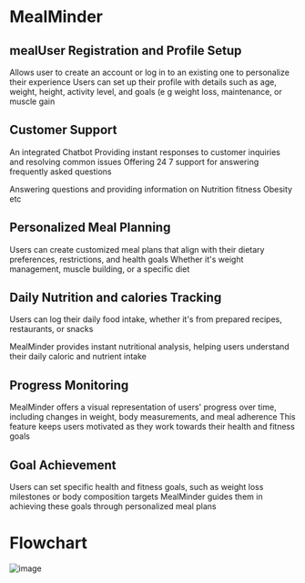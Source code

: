 # MealMinder


 mealUser Registration and Profile Setup
-
Allows user to create an account or log in to an existing one to personalize their experience Users can set up
their profile with details such as age, weight, height, activity level, and goals (e g weight loss, maintenance, or
muscle gain

Customer Support
-
An integrated Chatbot Providing instant responses to customer inquiries and resolving common issues
Offering 24 7 support for answering frequently asked questions

Answering questions and providing information on Nutrition fitness Obesity etc

Personalized Meal Planning
-
Users can create customized meal plans that align with their dietary preferences, restrictions, and health
goals Whether it's weight management, muscle building, or a specific diet


Daily Nutrition and calories Tracking
-
Users can log their daily food intake, whether it's from prepared recipes, restaurants, or snacks

MealMinder provides instant nutritional analysis, helping users understand their daily caloric and nutrient intake

Progress Monitoring
-
MealMinder offers a visual representation of users' progress over time, including changes in weight, body measurements,
and meal adherence This feature keeps users motivated as they work towards their health and fitness goals

Goal Achievement
-
Users can set specific health and fitness goals, such as weight loss milestones or body composition targets MealMinder
guides them in achieving these goals through personalized meal plans
# Flowchart
![image](https://github.com/oj1o1/MealMinder/assets/122396350/68c206de-a405-4545-955b-e0ca5a7a0880)



